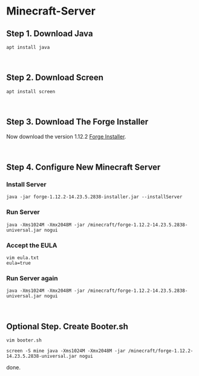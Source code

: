 # Minecraft-Server

## Step 1. Download Java
<pre><code>apt install java</code></pre>

<br>

## Step 2. Download Screen
<pre><code>apt install screen</code></pre>

<br>

## Step 3. Download The Forge Installer
Now download the version 1.12.2 [Forge Installer](https://files.minecraftforge.net/).

<br>

## Step 4. Configure New Minecraft Server
### Install Server
<pre><code>java -jar forge-1.12.2-14.23.5.2838-installer.jar --installServer</code></pre>
### Run Server
<pre><code>java -Xms1024M -Xmx2048M -jar /minecraft/forge-1.12.2-14.23.5.2838-universal.jar nogui</code></pre>
### Accept the EULA
<pre><code>vim eula.txt
eula=true</code></pre>
### Run Server again
<pre><code>java -Xms1024M -Xmx2048M -jar /minecraft/forge-1.12.2-14.23.5.2838-universal.jar nogui</code></pre>

<br>

## Optional Step. Create Booter.sh
<pre><code>vim booter.sh</code></pre>
<pre><code>screen -S mine java -Xms1024M -Xmx2048M -jar /minecraft/forge-1.12.2-14.23.5.2838-universal.jar nogui</code></pre>
done.
